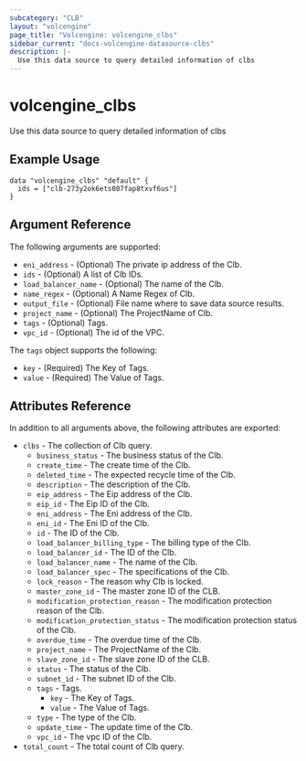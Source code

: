```yaml
---
subcategory: "CLB"
layout: "volcengine"
page_title: "Volcengine: volcengine_clbs"
sidebar_current: "docs-volcengine-datasource-clbs"
description: |-
  Use this data source to query detailed information of clbs
---
```

# volcengine_clbs
Use this data source to query detailed information of clbs
## Example Usage
```hcl
data "volcengine_clbs" "default" {
  ids = ["clb-273y2ok6ets007fap8txvf6us"]
}
```
## Argument Reference
The following arguments are supported:
* `eni_address` - (Optional) The private ip address of the Clb.
* `ids` - (Optional) A list of Clb IDs.
* `load_balancer_name` - (Optional) The name of the Clb.
* `name_regex` - (Optional) A Name Regex of Clb.
* `output_file` - (Optional) File name where to save data source results.
* `project_name` - (Optional) The ProjectName of Clb.
* `tags` - (Optional) Tags.
* `vpc_id` - (Optional) The id of the VPC.

The `tags` object supports the following:

* `key` - (Required) The Key of Tags.
* `value` - (Required) The Value of Tags.

## Attributes Reference
In addition to all arguments above, the following attributes are exported:
* `clbs` - The collection of Clb query.
    * `business_status` - The business status of the Clb.
    * `create_time` - The create time of the Clb.
    * `deleted_time` - The expected recycle time of the Clb.
    * `description` - The description of the Clb.
    * `eip_address` - The Eip address of the Clb.
    * `eip_id` - The Eip ID of the Clb.
    * `eni_address` - The Eni address of the Clb.
    * `eni_id` - The Eni ID of the Clb.
    * `id` - The ID of the Clb.
    * `load_balancer_billing_type` - The billing type of the Clb.
    * `load_balancer_id` - The ID of the Clb.
    * `load_balancer_name` - The name of the Clb.
    * `load_balancer_spec` - The specifications of the Clb.
    * `lock_reason` - The reason why Clb is locked.
    * `master_zone_id` - The master zone ID of the CLB.
    * `modification_protection_reason` - The modification protection reason of the Clb.
    * `modification_protection_status` - The modification protection status of the Clb.
    * `overdue_time` - The overdue time of the Clb.
    * `project_name` - The ProjectName of the Clb.
    * `slave_zone_id` - The slave zone ID of the CLB.
    * `status` - The status of the Clb.
    * `subnet_id` - The subnet ID of the Clb.
    * `tags` - Tags.
        * `key` - The Key of Tags.
        * `value` - The Value of Tags.
    * `type` - The type of the Clb.
    * `update_time` - The update time of the Clb.
    * `vpc_id` - The vpc ID of the Clb.
* `total_count` - The total count of Clb query.


